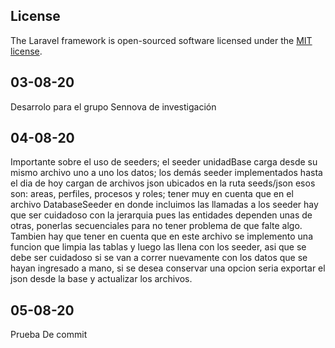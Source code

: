 ## License

The Laravel framework is open-sourced software licensed under the [MIT license](https://opensource.org/licenses/MIT).

## 03-08-20

Desarrolo para el grupo Sennova de investigación

## 04-08-20

Importante sobre el uso de seeders; el seeder unidadBase carga desde su mismo archivo uno a uno los datos; los demás seeder implementados hasta el dia de hoy cargan de archivos json ubicados en la ruta seeds/json esos son: areas, perfiles, procesos y roles; tener muy en cuenta que en el archivo DatabaseSeeder en donde incluimos las llamadas a los seeder hay que ser cuidadoso con la jerarquia pues las entidades dependen unas de otras, ponerlas secuenciales para no tener problema de que falte algo. Tambien hay que tener en cuenta que en este archivo se implemento una funcion que limpia las tablas y luego las llena con los seeder, asi que se debe ser cuidadoso si se van a correr nuevamente con los datos que se hayan ingresado a mano, si se desea conservar una opcion seria exportar el json desde la base y actualizar los archivos.

## 05-08-20

Prueba De commit
